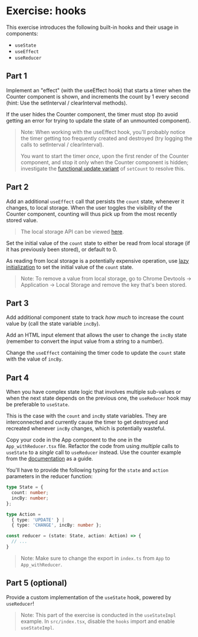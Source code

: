 # Exercise: hooks

This exercise introduces the following built-in hooks and their usage in components:

* `useState`
* `useEffect`
* `useReducer`

## Part 1

Implement an "effect" (with the useEffect hook) that starts a timer when the Counter component is shown, and increments the count by 1 every second (hint: Use the setInterval / clearInterval methods).

If the user hides the Counter component, the timer must stop (to avoid getting an error for trying to update the state of an unmounted component).

> Note: When working with the useEffect hook, you'll probably notice the timer getting too frequently created and destroyed (try logging the calls to setInterval / clearInterval).
>
> You want to start the timer _once_, upon the first render of the Counter component, and stop it only when the Counter component is hidden; investigate the [functional update variant](https://reactjs.org/docs/hooks-reference.html#functional-updates) of `setCount` to resolve this.

## Part 2

Add an additional `useEffect` call that persists the `count` state, whenever it changes, to local storage. When the user toggles the visibility of the Counter component, counting will thus pick up from the most recently stored value.

> The local storage API can be viewed [here](https://developer.mozilla.org/en-US/docs/Web/API/Window/localStorage#example).

Set the initial value of the `count` state to either be read from local storage (if it has previously been stored), or default to 0.

As reading from local storage is a potentially expensive operation, use [lazy initialization](https://reactjs.org/docs/hooks-reference.html#lazy-initial-state) to set the initial value of the `count` state.

> Note: To remove a value from local storage, go to Chrome Devtools -> Application -> Local Storage and remove the key that's been stored.

## Part 3

Add additional component state to track _how much_ to increase the count value by (call the state variable `incBy`).

Add an HTML input element that allows the user to change the `incBy` state (remember to convert the input value from a string to a number).

Change the `useEffect` containing the timer code to update the `count` state with the value of `incBy`.

## Part 4

When you have complex state logic that involves multiple sub-values or when the next state depends on the previous one, the `useReducer` hook may be preferable to `useState`.

This is the case with the `count` and `incBy` state variables. They are interconnected and currently cause the timer to get destroyed and recreated whenever `incBy` changes, which is potentially wasteful.

Copy your code in the App component to the one in the `App_withReducer.tsx` file. Refactor the code from using _multiple_ calls to `useState` to a _single_ call to `useReducer` instead. Use the counter example from the [documentation](https://reactjs.org/docs/hooks-reference.html#usereducer) as a guide.

You'll have to provide the following typing for the `state` and `action` parameters in the reducer function:

```typescript
type State = {
  count: number;
  incBy: number;
};

type Action = 
  { type: 'UPDATE' } |
  { type: 'CHANGE', incBy: number };

const reducer = (state: State, action: Action) => {
  // ...
}
```

> Note: Make sure to change the export in `index.ts` from `App` to `App_withReducer`.

## Part 5 (optional)

Provide a custom implementation of the `useState` hook, powered by `useReducer`!

> Note: This part of the exercise is conducted in the `useStateImpl` example. In `src/index.tsx`, disable the `hooks` import and enable `useStateImpl`.
